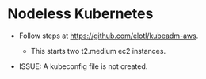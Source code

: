 # Nodeless Kubernetes

* Follow steps at https://github.com/elotl/kubeadm-aws.
    * This starts two t2.medium ec2 instances.

* ISSUE: A kubeconfig file is not created.
